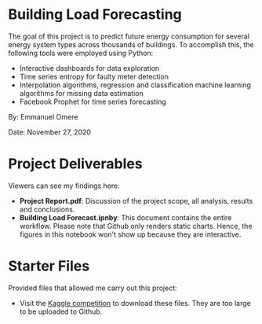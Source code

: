 # Building Load Forecasting
The goal of this project is to predict future energy consumption for several energy system types across thousands of buildings. To accomplish this, the following tools were employed using Python:
- Interactive dashboards for data exploration
- Time series entropy for faulty meter detection
- Interpolation algorithms, regression and classification machine learning algorithms for missing data estimation
- Facebook Prophet for time series forecasting

By: Emmanuel Omere

Date: November 27, 2020

# Project Deliverables
Viewers can see my findings here:

- **Project Report.pdf**: Discussion of the project scope, all analysis, results and conclusions. 
- **Building Load Forecast.ipnby**: This document contains the entire workflow. Please note that Github only renders static charts. Hence, the figures in this notebook won't show up because they are interactive.


# Starter Files
Provided files that allowed me carry out this project:
- Visit the [Kaggle competition](https://www.kaggle.com/c/ashrae-energy-prediction/data) to download these files. They are too large to be uploaded to Github. 
